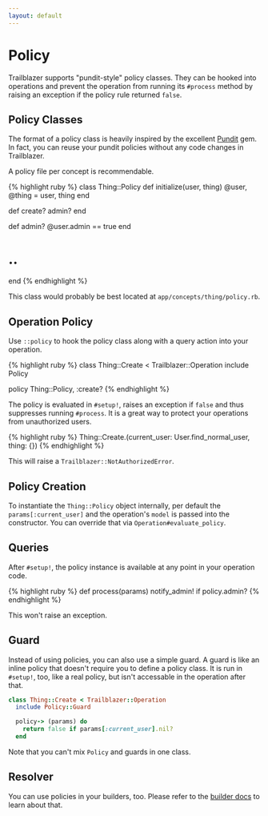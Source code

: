 ```yaml
---
layout: default
---
```


# Policy

Trailblazer supports "pundit-style" policy classes. They can be hooked into operations and prevent the operation from running its `#process` method by raising an exception if the policy rule returned `false`.

## Policy Classes

The format of a policy class is heavily inspired by the excellent [Pundit](https://github.com/elabs/pundit) gem. In fact, you can reuse your pundit policies without any code changes in Trailblazer.

A policy file per concept is recommendable.

{% highlight ruby %}
class Thing::Policy
  def initialize(user, thing)
    @user, @thing = user, thing
  end

  def create?
    admin?
  end

  def admin?
    @user.admin == true
  end
  # ..
end
{% endhighlight %}

This class would probably be best located at `app/concepts/thing/policy.rb`.

## Operation Policy

Use `::policy` to hook the policy class along with a query action into your operation.

{% highlight ruby %}
class Thing::Create < Trailblazer::Operation
  include Policy

  policy Thing::Policy, :create?
{% endhighlight %}


The policy is evaluated in `#setup!`, raises an exception if `false` and thus suppresses running `#process`. It is a great way to protect your operations from unauthorized users.

{% highlight ruby %}
Thing::Create.(current_user: User.find_normal_user, thing: {})
{% endhighlight %}

This will raise a `Trailblazer::NotAuthorizedError`.

## Policy Creation

To instantiate the `Thing::Policy` object internally, per default the `params[:current_user]` and the operation's `model` is passed into the constructor. You can override that via `Operation#evaluate_policy`.

## Queries

After `#setup!`, the policy instance is available at any point in your operation code.

{% highlight ruby %}
def process(params)
  notify_admin! if policy.admin?
{% endhighlight %}

This won't raise an exception.

## Guard

Instead of using policies, you can also use a simple guard. A guard is like an inline policy that doesn't require you to define a policy class. It is run in `#setup!`, too, like a real policy, but isn't accessable in the operation after that.

```ruby
class Thing::Create < Trailblazer::Operation
  include Policy::Guard

  policy-> (params) do
    return false if params[:current_user].nil?
  end
```

Note that you can't mix `Policy` and guards in one class.

## Resolver

You can use policies in your builders, too. Please refer to the [builder docs](builder.html#resolver) to learn about that.